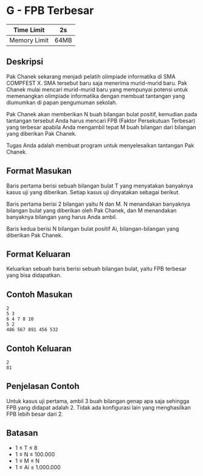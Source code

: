 # G - FPB Terbesar 

| Time Limit   | 2s   |
|--------------|------|
| Memory Limit | 64MB |

## Deskripsi

Pak Chanek sekarang menjadi pelatih olimpiade informatika di SMA COMPFEST X. SMA tersebut baru saja menerima murid-murid baru. Pak Chanek mulai mencari murid-murid baru yang mempunyai potensi untuk memenangkan olimpiade informatika dengan membuat tantangan yang diumumkan di papan pengumuman sekolah.

Pak Chanek akan memberikan N buah bilangan bulat positif, kemudian pada tantangan tersebut Anda harus mencari FPB (Faktor Persekutuan Terbesar) yang terbesar apabila Anda mengambil tepat M buah bilangan dari bilangan yang diberikan Pak Chanek.

Tugas Anda adalah membuat program untuk menyelesaikan tantangan Pak Chanek.

## Format Masukan

Baris pertama berisi sebuah bilangan bulat T yang menyatakan banyaknya kasus uji yang diberikan. Setiap kasus uji dinyatakan sebagai berikut.

Baris pertama berisi 2 bilangan yaitu N dan M. N menandakan banyaknya bilangan bulat yang diberikan oleh Pak Chanek, dan M menandakan banyaknya bilangan yang harus Anda ambil.

Baris kedua berisi N bilangan bulat positif Ai, bilangan-bilangan yang diberikan Pak Chanek.

## Format Keluaran

Keluarkan sebuah baris berisi sebuah bilangan bulat, yaitu FPB terbesar yang bisa didapatkan.

## Contoh Masukan

	2
	5 3
	6 4 7 8 10
	5 2
	486 567 891 456 532

## Contoh Keluaran

	2
	81

## Penjelasan Contoh

Untuk kasus uji pertama, ambil 3 buah bilangan genap apa saja sehingga FPB yang didapat adalah 2. Tidak ada konfigurasi lain yang menghasilkan FPB lebih besar dari 2.

## Batasan

- 1 ≤ T ≤ 8
- 1 ≤ N ≤ 100.000
- 1 ≤ M ≤ N
- 1 ≤ Ai ≤ 1.000.000

